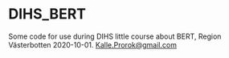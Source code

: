 # DIHS_BERT
Some code for use during DIHS little course about BERT, Region Västerbotten 2020-10-01. Kalle.Prorok@gmail.com
